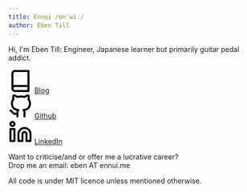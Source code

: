 ```yaml
---
title: Ennui /ɒnˈwiː/
author: Eben Till
---
```


Hi, I'm Eben Till: Engineer, Japanese learner but primarily guitar pedal addict.

![](/images/icons/book.svg) [Blog](https://ennui.me/blog/page/1)<br>
![](/images/icons/github.svg) [Github](https://github.com/ebenTill)<br>
![](/images/icons/linkedin.svg) [LinkedIn](https://www.linkedin.com/in/ebentill)

Want to criticise/and or offer me a lucrative career?<br>
Drop me an email: eben AT ennui.me

All code is under MIT licence unless mentioned otherwise.

